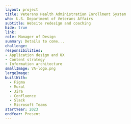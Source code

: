 ```yaml
---
layout: project
title: Veterans Health Administration Enrollment System
who: U.S. Department of Veterans Affairs
subtitle: Website redesign and coaching
hide: true
link:
role: Manager of Design
summary: Details to come...
challenge: 
responsibilities:
- Application design and UX
- Content strategy
- Information architecture
smallImage: VA-logo.png
largeImage: 
builtWith:
  - Figma
  - Mural
  - Jira
  - Confluence 
  - Slack
  - Microsoft Teams
startYear: 2023
endYear: Present
---
```



